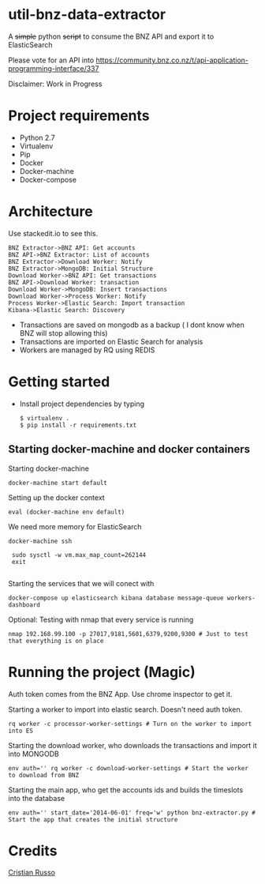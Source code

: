 # util-bnz-data-extractor
A ~~simple~~ python ~~script~~ to consume the BNZ API and export it to ElasticSearch

Please vote for an API into https://community.bnz.co.nz/t/api-application-programming-interface/337

Disclaimer: Work in Progress

# Project requirements

- Python 2.7
- Virtualenv
- Pip
- Docker
- Docker-machine
- Docker-compose

# Architecture

Use stackedit.io to see this.

```sequence
BNZ Extractor->BNZ API: Get accounts
BNZ API->BNZ Extractor: List of accounts
BNZ Extractor->Download Worker: Notify
BNZ Extractor->MongoDB: Initial Structure
Download Worker->BNZ API: Get transactions
BNZ API->Download Worker: transaction
Download Worker->MongoDB: Insert transactions
Download Worker->Process Worker: Notify
Process Worker->Elastic Search: Import transaction
Kibana->Elastic Search: Discovery
```

- Transactions are saved on mongodb as a backup ( I dont know when BNZ will stop allowing this)
- Transactions are imported on Elastic Search for analysis
- Workers are managed by RQ using REDIS


# Getting started

- Install project dependencies by typing 
  ```
  $ virtualenv . 
  $ pip install -r requirements.txt
  ```

## Starting docker-machine and docker containers
Starting docker-machine
```
docker-machine start default
```

Setting up the docker context
```
eval (docker-machine env default)
```


We need more memory for ElasticSearch
```
docker-machine ssh

 sudo sysctl -w vm.max_map_count=262144
 exit
 
```

Starting the services that we will conect with
```
docker-compose up elasticsearch kibana database message-queue workers-dashboard 
```
Optional: Testing with nmap that every service is running

```
nmap 192.168.99.100 -p 27017,9181,5601,6379,9200,9300 # Just to test that everything is on place
```

# Running the project (Magic)

Auth token comes from the BNZ App. Use chrome inspector to get it.

Starting a worker to import into elastic search. Doesn't need auth token.
```
rq worker -c processor-worker-settings # Turn on the worker to import into ES
```

Starting the download worker, who downloads the transactions and import it into MONGODB
```
env auth='' rq worker -c download-worker-settings # Start the worker to download from BNZ
```

Starting the main app, who get the accounts ids and builds the timeslots into the database
```
env auth='' start_date='2014-06-01' freq='w' python bnz-extractor.py # Start the app that creates the initial structure
```

# Credits 

[Cristian Russo](http://www.cristianmarquez.me)


